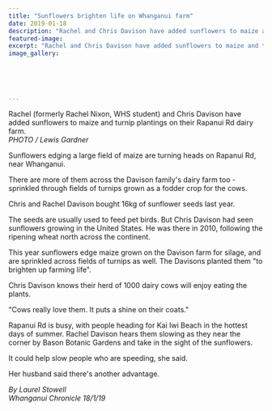```yaml
---
title: "Sunflowers brighten life on Whanganui farm"
date: 2019-01-18
description: "Rachel and Chris Davison have added sunflowers to maize and turnip plantings on their Rapanui Rd dairy farm."
featured-image: 
excerpt: "Rachel and Chris Davison have added sunflowers to maize and turnip plantings on their Rapanui Rd dairy farm."
image_gallery:
	
	
	
	
	
---
```


<p><span>Rachel (formerly Rachel Nixon, WHS student) and Chris Davison have added sunflowers to maize and turnip plantings on their Rapanui Rd dairy farm. <br /><em>PHOTO / Lewis Gardner</em></span></p>
<p class="element element-paragraph">Sunflowers edging a large field of maize are turning heads on Rapanui Rd, near Whanganui.</p>
<p class="element element-paragraph">There are more of them across the Davison family's dairy farm too - sprinkled through fields of turnips grown as a fodder crop for the cows.</p>
<p class="element element-paragraph">Chris and Rachel Davison bought 16kg of sunflower seeds last year.</p>
<p class="element element-paragraph">The seeds are usually used to feed pet birds. But Chris Davison had seen sunflowers growing in the United States. He was there in 2010, following the ripening wheat north across the continent.</p>
<p class="element element-paragraph">This year sunflowers edge maize grown on the Davison farm for silage, and are sprinkled across fields of turnips as well. The Davisons planted them "to brighten up farming life".</p>
<p class="element element-paragraph">Chris Davison knows their herd of 1000 dairy cows will enjoy eating the plants.</p>
<p class="element element-paragraph">"Cows really love them. It puts a shine on their coats."</p>
<p class="element element-paragraph">Rapanui Rd is busy, with people heading for Kai Iwi Beach in the hottest days of summer. Rachel Davison hears them slowing as they near the corner by Bason Botanic Gardens and take in the sight of the sunflowers.</p>
<p class="element element-paragraph">It could help slow people who are speeding, she said.</p>
<p class="element element-paragraph">Her husband said there's another advantage.</p>
<p class="element element-paragraph"><em>By Laurel Stowell</em><br /><em>Whanganui Chronicle 18/1/19</em></p>

